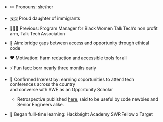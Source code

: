
- ✏️ Pronouns: she/her
- 🇳🇬 Proud daughter of immigrants
- 👩🏾‍💻 Previous: Program Manager for Black Women Talk Tech’s non profit arm, Talk Tech Association
- 🎯 Aim: bridge gaps between access and opportunity through ethical code
- ❤️ Motivation: Harm reduction and accessible tools for all
- ⚡ Fun fact: born nearly three months early
- 🤝 Confirmed Interest by: earning opportunities to attend tech conferences across the country 
     <br>and converse with SWE as an Opportunity Scholar
     * Retrospective published <a href="https://peopleofcolorintech.com/articles/18-takeaways-for-navigating-a-tech-conference-as-a-black-code-newbie/">here</a>, said to be useful by code newbies and Senior Engineers alike. 

- 🌱 Began fulll-time learning: Hackbright Academy SWR Fellow x Target 
